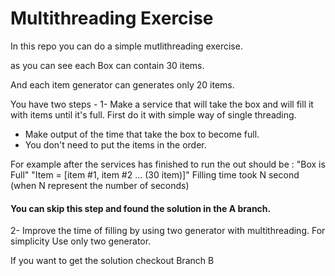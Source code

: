 # Multithreading Exercise 
In this repo you can do a simple mutlithreading exercise. 


as you can see each Box can contain 30 items.

And each item generator can generates only 20 items. 

You have two steps - 
1- Make a service that will take the box and will fill it with items until it's full. 
First do it with simple way of single threading. 
- Make output of the time that take the box to become full. 
- You don't need to put the items in the order. 

For example after the services has finished to run 
the out should be : 
"Box is Full"
"Item = [item #1, item #2 ... (30 item)]"
Filling time took N second (when N represent the number of seconds)

#### You can skip this step and found the solution in the A branch. 

2- Improve the time of filling by using two generator with multithreading. For simplicity Use only two generator.  

If you want to get the solution checkout Branch B

 